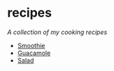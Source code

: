# recipes
*A collection of my cooking recipes*

* [Smoothie](avocado_smoothie.md)
* [Guacamole](guacamole.md)
* [Salad](acocado_tomato_salad.md)


